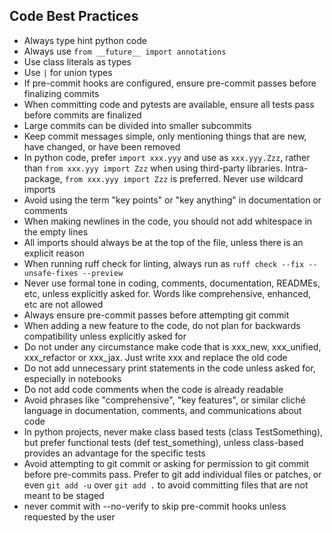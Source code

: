 ## Code Best Practices

- Always type hint python code
- Always use `from __future__ import annotations`
- Use class literals as types
- Use `|` for union types
- If pre-commit hooks are configured, ensure pre-commit passes before finalizing commits
- When committing code and pytests are available, ensure all tests pass before commits are finalized
- Large commits can be divided into smaller subcommits
- Keep commit messages simple, only mentioning things that are new, have changed, or have been removed
- In python code, prefer `import xxx.yyy` and use as `xxx.yyy.Zzz`, rather than `from xxx.yyy import Zzz` when using third-party libraries. Intra-package, `from xxx.yyy import Zzz` is preferred. Never use wildcard imports
- Avoid using the term "key points" or "key anything" in documentation or comments
- When making newlines in the code, you should not add whitespace in the empty lines
- All imports should always be at the top of the file, unless there is an explicit reason
- When running ruff check for linting, always run as `ruff check --fix --unsafe-fixes --preview`
- Never use formal tone in coding, comments, documentation, READMEs, etc, unless explicitly asked for. Words like comprehensive, enhanced, etc are not allowed
- Always ensure pre-commit passes before attempting git commit
- When adding a new feature to the code, do not plan for backwards compatibility unless explicitly asked for
- Do not under any circumstance make code that is xxx_new, xxx_unified, xxx_refactor or xxx_jax. Just write xxx and replace the old code
- Do not add unnecessary print statements in the code unless asked for, especially in notebooks
- Do not add code comments when the code is already readable
- Avoid phrases like "comprehensive", "key features", or similar cliché language in documentation, comments, and communications about code
- In python projects, never make class based tests (class TestSomething), but prefer functional tests (def test_something), unless class-based provides an advantage for the specific tests
- Avoid attempting to git commit or asking for permission to git commit before pre-commits pass. Prefer to git add individual files or patches, or even `git add -u` over `git add .` to avoid committing files that are not meant to be staged
- never commit with --no-verify to skip pre-commit hooks unless requested by the user